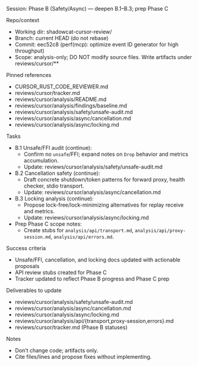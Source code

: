 Session: Phase B (Safety/Async) — deepen B.1–B.3; prep Phase C

Repo/context
- Working dir: shadowcat-cursor-review/
- Branch: current HEAD (do not rebase)
- Commit: eec52c8 (perf(mcp): optimize event ID generator for high throughput)
- Scope: analysis-only; DO NOT modify source files. Write artifacts under reviews/cursor/**

Pinned references
- CURSOR_RUST_CODE_REVIEWER.md
- reviews/cursor/tracker.md
- reviews/cursor/analysis/README.md
- reviews/cursor/analysis/findings/baseline.md
- reviews/cursor/analysis/safety/unsafe-audit.md
- reviews/cursor/analysis/async/cancellation.md
- reviews/cursor/analysis/async/locking.md

Tasks
- B.1 Unsafe/FFI audit (continue):
  - Confirm no `unsafe`/FFI; expand notes on `Drop` behavior and metrics accumulation.
  - Update: reviews/cursor/analysis/safety/unsafe-audit.md
- B.2 Cancellation safety (continue):
  - Draft concrete shutdown/token patterns for forward proxy, health checker, stdio transport.
  - Update: reviews/cursor/analysis/async/cancellation.md
- B.3 Locking analysis (continue):
  - Propose lock-free/lock-minimizing alternatives for replay receive and metrics.
  - Update: reviews/cursor/analysis/async/locking.md
- Prep Phase C scope notes:
  - Create stubs for `analysis/api/transport.md`, `analysis/api/proxy-session.md`, `analysis/api/errors.md`.

Success criteria
- Unsafe/FFI, cancellation, and locking docs updated with actionable proposals
- API review stubs created for Phase C
- Tracker updated to reflect Phase B progress and Phase C prep

Deliverables to update
- reviews/cursor/analysis/safety/unsafe-audit.md
- reviews/cursor/analysis/async/cancellation.md
- reviews/cursor/analysis/async/locking.md
- reviews/cursor/analysis/api/{transport,proxy-session,errors}.md
- reviews/cursor/tracker.md (Phase B statuses)

Notes
- Don’t change code; artifacts only.
- Cite files/lines and propose fixes without implementing.
